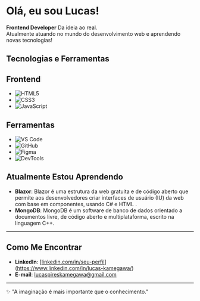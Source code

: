 # Olá, eu sou Lucas!

**Frontend Developer** Da ideia ao real.  
Atualmente atuando no mundo do desenvolvimento web e aprendendo novas tecnologias!


## **Tecnologias e Ferramentas**
## Frontend
- ![HTML5](https://img.shields.io/badge/HTML5-E34F26?style=flat&logo=html5&logoColor=white) 
- ![CSS3](https://img.shields.io/badge/CSS3-1572B6?style=flat&logo=css3&logoColor=white) 
- ![JavaScript](https://img.shields.io/badge/JavaScript-F7DF1E?style=flat&logo=javascript&logoColor=white) 

## Ferramentas
- ![VS Code](https://img.shields.io/badge/VS_Code-0078D4?style=flat&logo=visual-studio-code&logoColor=white) 
- ![GitHub](https://img.shields.io/badge/GitHub-181717?style=flat&logo=github&logoColor=white) 
- ![Figma](https://img.shields.io/badge/Figma-B023BD?style=flat&logo=figma&logoColor=white) 
- ![DevTools](https://img.shields.io/badge/DevTools-4CAF50?style=flat&logo=googlechrome&logoColor=white) 

## **Atualmente Estou Aprendendo**

- **Blazor**: Blazor é uma estrutura da web gratuita e de código aberto que permite aos desenvolvedores criar interfaces de usuário (IU) da web com base em componentes, usando C# e HTML .
- **MongoDB**: MongoDB é um software de banco de dados orientado a documentos livre, de código aberto e multiplataforma, escrito na linguagem C++.

---

## **Como Me Encontrar**

- **LinkedIn**: [[linkedin.com/in/seu-perfil](https://linkedin.com/in/seu-perfil)](https://www.linkedin.com/in/lucas-kamegawa/)  
- **E-mail**: lucaspireskamegawa@gmail.com

---

✨ "A imaginação é mais importante que o conhecimento."  
